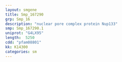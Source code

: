 ```yaml
---
layout: smgene
title: Smp_167290
grp: Smp_16
description: "nuclear pore complex protein Nup133"
smp: Smp_167290.1
uniprot: "G4LX95"
length:  5250
cdd: "pfam08801"
kk: K14300
categories: sm
---
```

